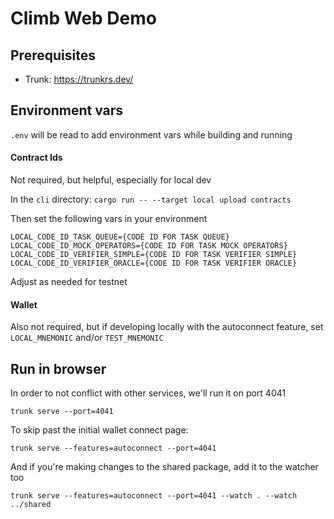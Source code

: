 # Climb Web Demo

## Prerequisites

- Trunk: https://trunkrs.dev/

## Environment vars

`.env` will be read to add environment vars while building and running

#### Contract Ids

Not required, but helpful, especially for local dev

In the `cli` directory: `cargo run -- --target local upload contracts`

Then set the following vars in your environment

```
LOCAL_CODE_ID_TASK_QUEUE={CODE ID FOR TASK QUEUE}
LOCAL_CODE_ID_MOCK_OPERATORS={CODE ID FOR TASK MOCK OPERATORS}
LOCAL_CODE_ID_VERIFIER_SIMPLE={CODE ID FOR TASK VERIFIER SIMPLE}
LOCAL_CODE_ID_VERIFIER_ORACLE={CODE ID FOR TASK VERIFIER ORACLE}
```

Adjust as needed for testnet

#### Wallet

Also not required, but if developing locally with the autoconnect feature, set `LOCAL_MNEMONIC` and/or `TEST_MNEMONIC`

## Run in browser

In order to not conflict with other services, we'll run it on port 4041

```
trunk serve --port=4041
```

To skip past the initial wallet connect page:

```
trunk serve --features=autoconnect --port=4041
```

And if you're making changes to the shared package, add it to the watcher too

```
trunk serve --features=autoconnect --port=4041 --watch . --watch ../shared
```
